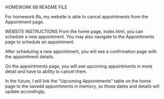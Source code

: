 HOMEWORK 6B README FILE

For homework 6b, my website is able to cancel appointments from the Appointment page.



WEBSITE INSTRUCTIONS
From the home page, index.html, you can schedule a new appointment. You may also navigate to the Appointments page to schedule an appointment.

After scheduling a new appointment, you will see a confirmation page with the appointment details.

On the appointments page, you will see upcoming appointments in more detail and have to ability to cancel them.

In the future, I will link the "Upcoming Appointments" table on the home page to the savedd appointments in memory, so those dates and details will update accordingly.
